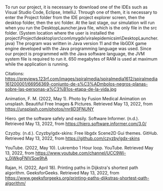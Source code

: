 To run our project, it is necessary to download one of the IDEs such as Visual Studio Code, Eclipse, IntelliJ. Through one of them, it is necessary to enter the Project folder from the IDE project explorer screen, then the desktop folder, then the src folder. At the last stage, our simulation will run when you run the DesktopLauncher.java file, which is the only file in the src folder.
(System location where the user is installed the project\Project\desktop\src\com\mygdx\viralepidemicsim\DesktopLauncher.java)
The program was written in Java version 11 and the libGDX game engine developed with the Java programming language was used.
Since our project is programmed with the Java software language, the JVM system file is required to run it.
650 megabytes of RAM is used at maximum while the application is running.

Citations:
https://previews.123rf.com/images/spiralmedia/spiralmedia1612/spiralmedia161200001/66956369-conjunto-de-s%C3%ADmbolos-negros-planas-sobre-las-personas-a%C3%B1os-etapa-de-la-vida.jpg

Animation, F. M. (2022, May 1). Photo by Fusion Medical Animation on unsplash. Beautiful Free Images &amp; Pictures. Retrieved May 13, 2022, from https://unsplash.com/photos/rnr8D3FNUNY

Hiero. get the software safely and easily. Software Informer. (n.d.). Retrieved May 13, 2022, from https://hiero.software.informer.com/3.0/

Czyzby. (n.d.). Czyzby/gdx-skins: Free libgdx Scene2D Gui themes. GitHub. Retrieved May 13, 2022, from https://github.com/czyzby/gdx-skins

YouTube. (2022, May 10). Lukrembo 1 Hour loop. YouTube. Retrieved May 13, 2022, from https://www.youtube.com/channel/UCC9Wi-y_0jWkgFNIVSoe9hA

Rajan, H. (2022, April 18). Printing paths in Dijkstra's shortest path algorithm. GeeksforGeeks. Retrieved May 13, 2022, from https://www.geeksforgeeks.org/printing-paths-dijkstras-shortest-path-algorithm/